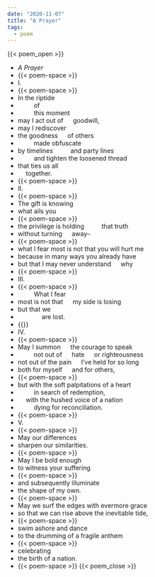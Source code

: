 ```yaml
---
date: "2020-11-07"
title: "A Prayer"
tags:
  - poem
---
```

  
{{< poem_open >}}
* *A Prayer*
* {{< poem-space >}}
* I.
* {{< poem-space >}}
* In the riptide
* &emsp; &emsp; of 
* &emsp; &emsp; this moment
* may I act out of &emsp;	goodwill,
* may I rediscover
* the goodness &emsp; of others
* &emsp; &emsp; made obfuscate
* by timelines &emsp; &emsp; and party lines
* &emsp; &emsp; and tighten the loosened thread
* that ties us all
* &emsp; together.
* {{< poem-space >}}
* II.
* {{< poem-space >}}
* The gift is knowing
* what ails you
* {{< poem-space >}}
* the privilege is holding &emsp; &emsp;	that truth
* without turning &emsp; away–
* {{< poem-space >}}
* what I fear most is not that you will hurt me
* because in many ways you already have
* but that I may never understand	&emsp; why
* {{< poem-space >}}
* III. 
* {{< poem-space >}}
* &emsp; &emsp; What I fear
* most is not that &emsp;	my side is losing
* but that we
* &emsp; &emsp; &emsp; are lost.
* {{<poem-space >}}
* IV. 
* {{< poem-space >}}
* May I summon &emsp;	the courage to speak
* &emsp; &emsp; not out of &emsp; hate &emsp; or righteousness
* not out of the pain	&emsp; I’ve held for so long
* both for myself &emsp;	and for others,
* {{< poem-space >}}
* but with the soft palpitations of a heart
* &emsp; &emsp; in search of redemption,
* &emsp; with the hushed voice of a nation 
* &emsp; &emsp; dying for reconciliation.
* {{< poem-space >}}
* V. 
* {{< poem-space >}}
* May our differences
* sharpen our similarities.
* {{< poem-space >}}
* May I be bold enough
* to witness your suffering
* {{< poem-space >}}
* and subsequently illuminate 
* the shape of my own.
* {{< poem-space >}}
* May we surf the edges with evermore grace
* so that we can rise above the inevitable tide,
* {{< poem-space >}}
* swim ashore and dance 
* to the drumming of a fragile anthem
* {{< poem-space >}}
* celebrating
* the birth of a nation.
* {{< poem-space >}}
{{< poem_close >}}